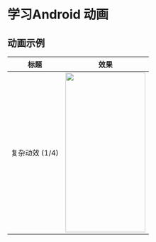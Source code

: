 # 学习Android 动画


动画示例
-----------------------------

|  标题  |  效果  | 
| :----: | :----: | 
|  复杂动效 (1/4) | <img src="https://github.com/yangqi1024/pic-repo/blob/main/Dec-20-2021%2015-15-58.gif" height="360" width="180" > |
